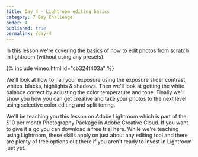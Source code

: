 ```yaml
---
title: Day 4 - Lightroom editing basics
category: 7 Day Challenge
order: 4
published: true
permalink: /day-4
---
```


In this lesson we're covering the basics of how to edit photos from scratch in lightroom (without using any presets).&nbsp;

{% include vimeo.html id="cb324f403a" %}

We'll look at how to nail your exposure using the exposure slider contrast, whites, blacks, highlights & shadows. Then we'll look at getting the white balance correct by adjusting the color temperature and tone. Finally we'll show you how you can get creative and take your photos to the next level using selective color editing and split toning.&nbsp;

We'll be teaching you this lesson on Adobe Lightroom which is part of the $10 per month Photography Package in Adobe Creative Cloud. If you want to give it a go you can download a free trial here. While we're teaching using Lightroom, these skills apply on just about any editing tool and there are plenty of free options out there if you aren't ready to invest in Lightroom just yet.&nbsp;&nbsp;
